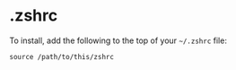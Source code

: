 # .zshrc

To install, add the following to the top of your `~/.zshrc` file:

```
source /path/to/this/zshrc
```
